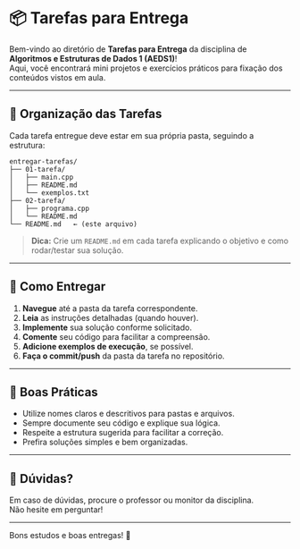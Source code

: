 # 📦 Tarefas para Entrega

Bem-vindo ao diretório de **Tarefas para Entrega** da disciplina de **Algoritmos e Estruturas de Dados 1 (AEDS1)**!  
Aqui, você encontrará mini projetos e exercícios práticos para fixação dos conteúdos vistos em aula.

---

## 📁 Organização das Tarefas

Cada tarefa entregue deve estar em sua própria pasta, seguindo a estrutura:

```
entregar-tarefas/
├── 01-tarefa/
│   ├── main.cpp
│   ├── README.md
│   └── exemplos.txt
├── 02-tarefa/
│   ├── programa.cpp
│   └── README.md
└── README.md   ← (este arquivo)
```

> **Dica:** Crie um `README.md` em cada tarefa explicando o objetivo e como rodar/testar sua solução.

---

## 🚀 Como Entregar

1. **Navegue** até a pasta da tarefa correspondente.
2. **Leia** as instruções detalhadas (quando houver).
3. **Implemente** sua solução conforme solicitado.
4. **Comente** seu código para facilitar a compreensão.
5. **Adicione exemplos de execução**, se possível.
6. **Faça o commit/push** da pasta da tarefa no repositório.

---

## 📝 Boas Práticas

- Utilize nomes claros e descritivos para pastas e arquivos.
- Sempre documente seu código e explique sua lógica.
- Respeite a estrutura sugerida para facilitar a correção.
- Prefira soluções simples e bem organizadas.

---

## 💬 Dúvidas?

Em caso de dúvidas, procure o professor ou monitor da disciplina.  
Não hesite em perguntar!

---

Bons estudos e boas entregas! 🚀
